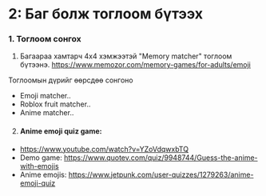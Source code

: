# 2: Баг болж тоглоом бүтээх

<!-- ## Memory game бичлэг 1: <https://youtu.be/fFIKJCmNzGU> -->

### 1. Тоглоом сонгох
1. Багаараа хамтарч 4x4 хэмжээтэй "Memory matcher" тоглоом бүтээнэ.
<https://www.memozor.com/memory-games/for-adults/emoji>

Тоглоомын дүрийг өөрсдөө сонгоно
- Emoji matcher..
- Roblox fruit matcher..
- Anime matcher..

2. #### Anime emoji quiz game: 
- <https://www.youtube.com/watch?v=YZoVdqwxbTQ>
- Demo game: <https://www.quotev.com/quiz/9948744/Guess-the-anime-with-emojis>
- Anime emojis: <https://www.jetpunk.com/user-quizzes/1279263/anime-emoji-quiz> 
<!-- 
### Үргэлжлэх хугацаа: 2-3 хичээл
### 12.22-нд тоглоомыг шалгана.
 -->
